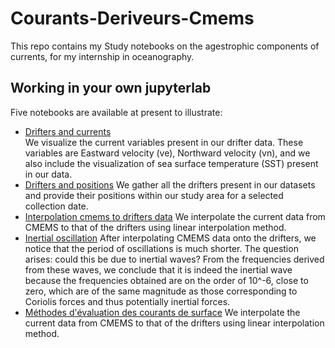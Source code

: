 # Courants-Deriveurs-Cmems

This repo contains 
my Study notebooks on the agestrophic components of currents, for my internship in oceanography.

## Working in your own jupyterlab

Five notebooks are available at present to illustrate:

- [Drifters and currents](1-dériveurs-courants-visualisations.ipynb)  
We visualize the current variables present in our drifter data. These variables are Eastward velocity (ve), Northward velocity (vn), and we also include the visualization of sea surface temperature (SST) present in our data.
- [Drifters and positions](2-drifters-positions.ipynb) 
We gather all the drifters present in our datasets and provide their positions within our study area for a selected collection date.
- [Interpolation cmems to drifters data](3-interpolation-cmems-drifters.ipynb)
We interpolate the current data from CMEMS to that of the drifters using linear interpolation method.
- [Inertial oscillation](4-oscillation-inertielle-des-dérives.ipynb)
After interpolating CMEMS data onto the drifters, we notice that the period of oscillations is much shorter. The question arises: could this be due to inertial waves? From the frequencies derived from these waves, we conclude that it is indeed the inertial wave because the frequencies obtained are on the order of 10^-6, close to zero, which are of the same magnitude as those corresponding to Coriolis forces and thus potentially inertial forces.
- [Méthodes d'évaluation des courants de surface](Méthodes-de-calcul-des-courants.ipynb)
We interpolate the current data from CMEMS to that of the drifters using linear interpolation method.
 




